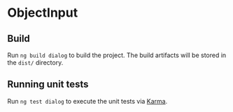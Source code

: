 # ObjectInput

## Build

Run `ng build dialog` to build the project. The build artifacts will be stored in the `dist/` directory.

## Running unit tests

Run `ng test dialog` to execute the unit tests via [Karma](https://karma-runner.github.io).